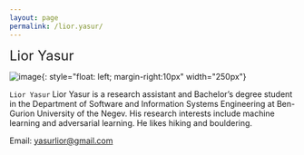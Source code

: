 ```yaml
---
layout: page
permalink: /lior.yasur/
---
```


 <font size="5">Lior Yasur</font>

![image]({{site.baseurl}}/assets/members/lior.yasur.png){: style="float: left; margin-right:10px" width="250px"} 

`Lior Yasur` Lior Yasur is a research assistant and Bachelor’s degree student in the Department of Software and Information Systems Engineering at Ben-Gurion University of the Negev. His research interests include machine learning and adversarial learning.
He likes hiking and bouldering.

Email: [yasurlior@gmail.com](mailto:yasurlior@gmail.com)


